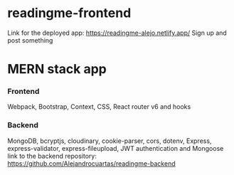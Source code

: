# readingme-frontend
Link for the deployed app: https://readingme-alejo.netlify.app/
Sign up and post something
# MERN stack app
### Frontend
Webpack, Bootstrap, Context, CSS, React router v6 and hooks
### Backend
MongoDB, bcryptjs, cloudinary, cookie-parser, cors, dotenv, Express, express-validator, express-fileupload, JWT authentication and Mongoose
link to the backend repository: https://github.com/Alejandrocuartas/readingme-backend

